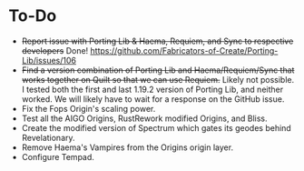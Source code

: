  # To-Do
 - ~~Report issue with Porting Lib & Haema, Requiem, and Sync to respective developers~~ Done! https://github.com/Fabricators-of-Create/Porting-Lib/issues/106
 - ~~Find a version combination of Porting Lib and Haema/Requiem/Sync that works together on Quilt so that we can use Requiem.~~ Likely not possible. I tested both the first and last 1.19.2 version of Porting Lib, and neither worked. We will likely have to wait for a response on the GitHub issue.
 - Fix the Fops Origin's scaling power.
 - Test all the AIGO Origins, RustRework modified Origins, and Bliss.
 - Create the modified version of Spectrum which gates its geodes behind Revelationary.
 - Remove Haema's Vampires from the Origins origin layer.
 - Configure Tempad.
